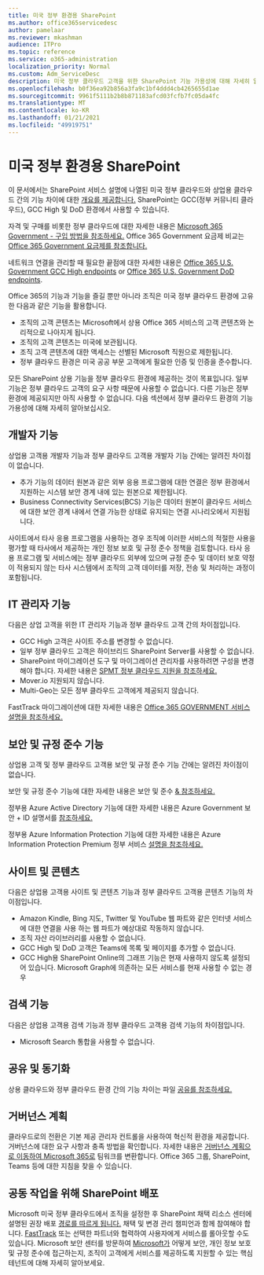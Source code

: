 ```yaml
---
title: 미국 정부 환경용 SharePoint
ms.author: office365servicedesc
author: pamelaar
ms.reviewer: mkashman
audience: ITPro
ms.topic: reference
ms.service: o365-administration
localization_priority: Normal
ms.custom: Adm_ServiceDesc
description: 미국 정부 클라우드 고객을 위한 SharePoint 기능 가용성에 대해 자세히 알아보습니다.
ms.openlocfilehash: b0f36ea92b856a3fa9c1bf4ddd4cb4265655d1ae
ms.sourcegitcommit: 9961f5111b2b8b871183afcd03fcfb7fc05da4fc
ms.translationtype: MT
ms.contentlocale: ko-KR
ms.lasthandoff: 01/21/2021
ms.locfileid: "49919751"
---
```

# <a name="sharepoint-for-us-government-environments"></a>미국 정부 환경용 SharePoint

이 문서에서는 SharePoint 서비스 설명에 나열된 미국 정부 클라우드와 상업용 클라우드 간의 기능 차이에 대한 [개요를 제공합니다.](/office365/servicedescriptions/sharepoint-online-service-description/sharepoint-online-service-description) SharePoint는 GCC(정부 커뮤니티 클라우드), GCC High 및 DoD 환경에서 사용할 수 있습니다. 

자격 및 구매를 비롯한 정부 클라우드에 대한 자세한 내용은 [Microsoft 365 Government - 구입 방법을 참조하세요.](/office365/servicedescriptions/office-365-platform-service-description/office-365-us-government/microsoft-365-government-how-to-buy) Office 365 Government 요금제 비교는 [Office 365 Government 요금제를 참조합니다.](https://www.microsoft.com/microsoft-365/government/compare-office-365-government-plans?rtc=1#EligibilityRequirements)

네트워크 연결을 관리할 때 필요한 끝점에 대한 자세한 내용은 [Office 365 U.S. Government GCC High endpoints](/office365/enterprise/office-365-u-s-government-gcc-high-endpoints#sharepoint-online-and-onedrive-for-business) or [Office 365 U.S. Government DoD endpoints](/office365/enterprise/office-365-u-s-government-dod-endpoints#sharepoint-online-and-onedrive-for-business).

Office 365의 기능과 기능을 즐길 뿐만 아니라 조직은 미국 정부 클라우드 환경에 고유한 다음과 같은 기능을 활용합니다.

-   조직의 고객 콘텐츠는 Microsoft에서 상용 Office 365 서비스의 고객 콘텐츠와 논리적으로 나아지게 됩니다.
-   조직의 고객 콘텐츠는 미국에 보관됩니다.
-   조직 고객 콘텐츠에 대한 액세스는 선별된 Microsoft 직원으로 제한됩니다.
-   정부 클라우드 환경은 미국 공공 부문 고객에게 필요한 인증 및 인증을 준수합니다.

모든 SharePoint 상용 기능을 정부 클라우드 환경에 제공하는 것이 목표입니다. 일부 기능은 정부 클라우드 고객의 요구 사항 때문에 사용할 수 없습니다. 다른 기능은 정부 환경에 제공되지만 아직 사용할 수 없습니다. 다음 섹션에서 정부 클라우드 환경의 기능 가용성에 대해 자세히 알아보십시오.

## <a name="developer-features"></a>개발자 기능

상업용 고객용 개발자 기능과 정부 클라우드 고객용 개발자 기능 간에는 알려진 차이점이 없습니다.

- 추가 기능의 데이터 원본과 같은 외부 응용 프로그램에 대한 연결은 정부 환경에서 지원하는 시스템 보안 경계 내에 있는 원본으로 제한됩니다.
- Business Connectivity Services(BCS) 기능은 데이터 원본이 클라우드 서비스에 대한 보안 경계 내에서 연결 가능한 상태로 유지되는 연결 시나리오에서 지원됩니다.

사이트에서 타사 응용 프로그램을 사용하는 경우 조직에 이러한 서비스의 적절한 사용을 평가할 때 타사에서 제공하는 개인 정보 보호 및 규정 준수 정책을 검토합니다. 타사 응용 프로그램 및 서비스에는 정부 클라우드 외부에 있으며 규정 준수 및 데이터 보호 약정이 적용되지 않는 타사 시스템에서 조직의 고객 데이터를 저장, 전송 및 처리하는 과정이 포함됩니다. 

## <a name="it-admin-features"></a>IT 관리자 기능

다음은 상업 고객을 위한 IT 관리자 기능과 정부 클라우드 고객 간의 차이점입니다.

- GCC High 고객은 사이트 주소를 변경할 수 없습니다.
- 일부 정부 클라우드 고객은 하이브리드 SharePoint Server를 사용할 수 없습니다.
- SharePoint 마이그레이션 도구 및 마이그레이션 관리자를 사용하려면 구성을 변경해야 합니다. 자세한 내용은 [SPMT 정부 클라우드 지원을 참조하세요.](/sharepointmigration/spmt-install-issues#government-cloud-support)
- Mover.io 지원되지 않습니다.
- Multi-Geo는 모든 정부 클라우드 고객에게 제공되지 않습니다.

FastTrack 마이그레이션에 대한 자세한 내용은 [Office 365 GOVERNMENT 서비스 설명을 참조하세요.](/office365/servicedescriptions/office-365-platform-service-description/office-365-us-government/office-365-us-government#data-migrations-performed-by-fasttrack)

## <a name="security-and-compliance-features"></a>보안 및 규정 준수 기능

상업용 고객 및 정부 클라우드 고객용 보안 및 규정 준수 기능 간에는 알려진 차이점이 없습니다.

보안 및 규정 준수 기능에 대한 자세한 내용은 보안 및 준수 [& 참조하세요.](https://docs.microsoft.com/office365/servicedescriptions/office-365-platform-service-description/office-365-securitycompliance-center)

정부용 Azure Active Directory 기능에 대한 자세한 내용은 Azure Government 보안 + ID 설명서를 [참조하세요.](/azure/azure-government/documentation-government-services-securityandidentity#azure-active-directory) 

정부용 Azure Information Protection 기능에 대한 자세한 내용은 Azure Information Protection Premium 정부 서비스 [설명을 참조하세요.](/enterprise-mobility-security/solutions/ems-aip-premium-govt-service-description) 

## <a name="sites-and-content"></a>사이트 및 콘텐츠

다음은 상업용 고객용 사이트 및 콘텐츠 기능과 정부 클라우드 고객용 콘텐츠 기능의 차이점입니다.

- Amazon Kindle, Bing 지도, Twitter 및 YouTube 웹 파트와 같은 인터넷 서비스에 대한 연결을 사용 하는 웹 파트가 예상대로 작동하지 않습니다.
- 조직 자산 라이브러리를 사용할 수 없습니다.
- GCC High 및 DoD 고객은 Teams에 목록 및 페이지를 추가할 수 없습니다.
- GCC High용 SharePoint Online의 그래프 기능은 현재 사용하지 않도록 설정되어 있습니다. Microsoft Graph에 의존하는 모든 서비스를 현재 사용할 수 없는 경우

## <a name="search-features"></a>검색 기능

다음은 상업용 고객용 검색 기능과 정부 클라우드 고객용 검색 기능의 차이점입니다.

- Microsoft Search 통합을 사용할 수 없습니다.

## <a name="sharing-and-sync"></a>공유 및 동기화

상용 클라우드와 정부 클라우드 환경 간의 기능 차이는 파일 [공유를 참조하세요.](/office365/servicedescriptions/office-365-platform-service-description/office-365-us-government/gcc-high-and-dod#file-sharing)

## <a name="plan-for-governance"></a>거버넌스 계획

클라우드로의 전환은 기본 제공 관리자 컨트롤을 사용하여 혁신적 환경을 제공합니다. 거버넌스에 대한 요구 사항과 충족 방법을 확인합니다. 자세한 내용은 [거버넌스 계획으로 이동하여 Microsoft 365로](https://resources.techcommunity.microsoft.com/teamwork-governance/) 팀워크를 변환합니다. Office 365 그룹, SharePoint, Teams 등에 대한 지침을 찾을 수 있습니다.

## <a name="deploy-sharepoint-for-collaboration"></a>공동 작업을 위해 SharePoint 배포

Microsoft 미국 정부 클라우드에서 조직을 설정한 후 SharePoint 채택 리소스 센터에 설명된 권장 배포 [경로를 따르게 됩니다.](https://resources.techcommunity.microsoft.com/resources/SharePoint-adoption/) 채택 및 변경 관리 챔피언과 함께 참여해야 합니다.
[FastTrack](https://www.microsoft.com/fasttrack) 또는 선택한 파트너와 협력하여 사용자에게 서비스를 롤아웃할 수도 있습니다.
Microsoft 보안 센터를 방문하여 [Microsoft가](https://www.microsoft.com/trust-center) 어떻게 보안, 개인 정보 보호 및 규정 준수에 접근하는지, 조직이 고객에게 서비스를 제공하도록 지원할 수 있는 핵심 테넌트에 대해 자세히 알아보세요.
